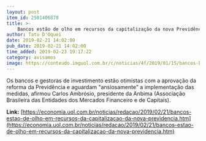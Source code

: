 ```yaml
---
layout: post
item_id: 2501406878
title: >-
    Bancos estão de olho em recursos da capitalização da nova Previdência
author: Tatu D'Oquei
date: 2019-02-21 14:02:00
pub_date: 2019-02-21 14:02:00
time_added: 2019-02-23 19:17:22
category: avisamos
image: https://conteudo.imguol.com.br/c/noticias/4f/2019/01/15/bancos-banco-dividas-juros-endividamento-inadimplencia-dinheiro-credito-1547585308908_v2_615x300.jpg
---
```


Os bancos e gestoras de investimento estão otimistas com a aprovação da reforma da Previdência e aguardam "ansiosamente" a implementação das medidas, afirmou Carlos Ambrósio, presidente da Anbima (Associação Brasileira das Entidades dos Mercados Financeiro e de Capitais).

**Link:** [https://economia.uol.com.br/noticias/redacao/2019/02/21/bancos-estao-de-olho-em-recursos-da-capitalizacao-da-nova-previdencia.htm](https://economia.uol.com.br/noticias/redacao/2019/02/21/bancos-estao-de-olho-em-recursos-da-capitalizacao-da-nova-previdencia.htm)

